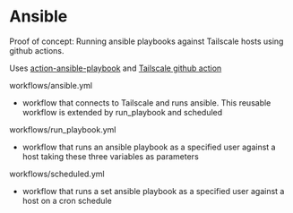 # Ansible

Proof of concept: Running ansible playbooks against Tailscale hosts using github actions.

Uses [action-ansible-playbook](https://github.com/dawidd6/action-ansible-playbook) and [Tailscale github action](https://github.com/tailscale/github-action)

workflows/ansible.yml 

- workflow that connects to Tailscale and runs ansible. This reusable workflow is extended by run_playbook and scheduled

workflows/run_playbook.yml

- workflow that runs an ansible playbook as a specified user against a host taking these three variables as parameters

workflows/scheduled.yml

- workflow that runs a set ansible playbook as a specified user against a host on a cron schedule
